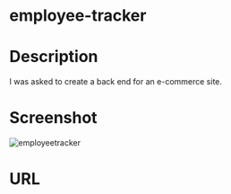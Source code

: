 # employee-tracker

# Description
I was asked to create a back end for an e-commerce site.

# Screenshot
![employeetracker](https://github.com/user-attachments/assets/0922c58e-c8eb-4bd2-9f77-d0477cb192d1)

# URL
